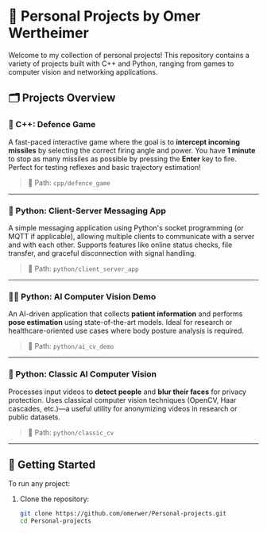 # 🧠 Personal Projects by Omer Wertheimer

Welcome to my collection of personal projects! This repository contains a variety of projects built with C++ and Python, ranging from games to computer vision and networking applications.

## 🗂️ Projects Overview

### 🧨 C++: Defence Game
A fast-paced interactive game where the goal is to **intercept incoming missiles** by selecting the correct firing angle and power. You have **1 minute** to stop as many missiles as possible by pressing the **Enter** key to fire. Perfect for testing reflexes and basic trajectory estimation!

> 📂 Path: `cpp/defence_game`

---

### 💬 Python: Client-Server Messaging App
A simple messaging application using Python's socket programming (or MQTT if applicable), allowing multiple clients to communicate with a server and with each other. Supports features like online status checks, file transfer, and graceful disconnection with signal handling.

> 📂 Path: `python/client_server_app`

---

### 🧍‍♂️ Python: AI Computer Vision Demo
An AI-driven application that collects **patient information** and performs **pose estimation** using state-of-the-art models. Ideal for research or healthcare-oriented use cases where body posture analysis is required.

> 📂 Path: `python/ai_cv_demo`

---

### 🎥 Python: Classic AI Computer Vision
Processes input videos to **detect people** and **blur their faces** for privacy protection. Uses classical computer vision techniques (OpenCV, Haar cascades, etc.)—a useful utility for anonymizing videos in research or public datasets.

> 📂 Path: `python/classic_cv`

---

## 🚀 Getting Started

To run any project:

1. Clone the repository:
   ```bash
   git clone https://github.com/omerwer/Personal-projects.git
   cd Personal-projects

